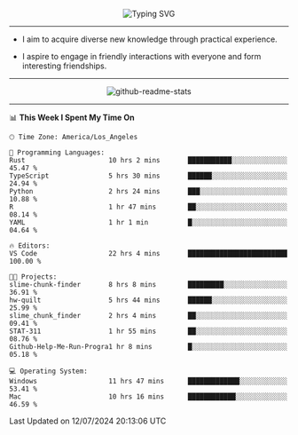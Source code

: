 <p align="center">
  <img src="https://readme-typing-svg.demolab.com?font=Fira+Code&weight=500&size=32&duration=2500&pause=1600&center=true&vCenter=true&random=false&width=1024&height=64&lines=Hi+there+%F0%9F%91%8B;I'm+delighted+you+could+make+it+here+%F0%9F%8E%89;I'm+Harry%2C+a+college+student+still+finding+my+way" alt="Typing SVG" />
</p>


---


- I aim to acquire diverse new knowledge through practical experience.

- I aspire to engage in friendly interactions with everyone and form interesting friendships.


---


<p align="center">
  <img src="https://github-readme-stats.vercel.app/api?username=Harry-Jing&show_icons=true" alt="github-readme-stats"/>
</p>


---

<!--START_SECTION:waka-->
📊 **This Week I Spent My Time On** 

```text
🕑︎ Time Zone: America/Los_Angeles

💬 Programming Languages: 
Rust                     10 hrs 2 mins       ███████████░░░░░░░░░░░░░░   45.47 % 
TypeScript               5 hrs 30 mins       ██████░░░░░░░░░░░░░░░░░░░   24.94 % 
Python                   2 hrs 24 mins       ███░░░░░░░░░░░░░░░░░░░░░░   10.88 % 
R                        1 hr 47 mins        ██░░░░░░░░░░░░░░░░░░░░░░░   08.14 % 
YAML                     1 hr 1 min          █░░░░░░░░░░░░░░░░░░░░░░░░   04.64 % 

🔥 Editors: 
VS Code                  22 hrs 4 mins       █████████████████████████   100.00 % 

🐱‍💻 Projects: 
slime-chunk-finder       8 hrs 8 mins        █████████░░░░░░░░░░░░░░░░   36.91 % 
hw-quilt                 5 hrs 44 mins       ██████░░░░░░░░░░░░░░░░░░░   25.99 % 
slime_chunk_finder       2 hrs 4 mins        ██░░░░░░░░░░░░░░░░░░░░░░░   09.41 % 
STAT-311                 1 hr 55 mins        ██░░░░░░░░░░░░░░░░░░░░░░░   08.76 % 
Github-Help-Me-Run-Progra1 hr 8 mins         █░░░░░░░░░░░░░░░░░░░░░░░░   05.18 % 

💻 Operating System: 
Windows                  11 hrs 47 mins      █████████████░░░░░░░░░░░░   53.41 % 
Mac                      10 hrs 16 mins      ████████████░░░░░░░░░░░░░   46.59 % 
```


 Last Updated on 12/07/2024 20:13:06 UTC
<!--END_SECTION:waka-->
